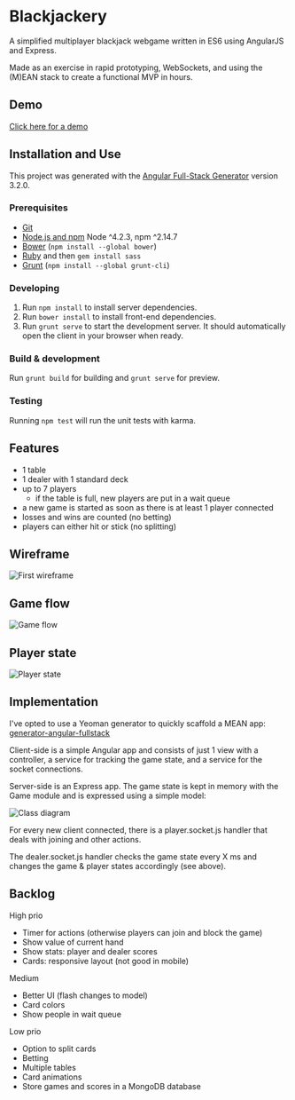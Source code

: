 # Blackjackery #

A simplified multiplayer blackjack webgame written in ES6 using AngularJS and Express. 

Made as an exercise in rapid prototyping, WebSockets, and using the (M)EAN stack to create a functional MVP in hours.

## Demo

[Click here for a demo](https://blackjackery.herokuapp.com/)

## Installation and Use

This project was generated with the [Angular Full-Stack Generator](https://github.com/DaftMonk/generator-angular-fullstack) version 3.2.0.

### Prerequisites

- [Git](https://git-scm.com/)
- [Node.js and npm](nodejs.org) Node ^4.2.3, npm ^2.14.7
- [Bower](bower.io) (`npm install --global bower`)
- [Ruby](https://www.ruby-lang.org) and then `gem install sass`
- [Grunt](http://gruntjs.com/) (`npm install --global grunt-cli`)

### Developing

 1. Run `npm install` to install server dependencies.
 2. Run `bower install` to install front-end dependencies.
 3. Run `grunt serve` to start the development server. It should automatically open the client in your browser when ready.

### Build & development

Run `grunt build` for building and `grunt serve` for preview.

### Testing

Running `npm test` will run the unit tests with karma.

## Features

 - 1 table
 - 1 dealer with 1 standard deck
 - up to 7 players
	 - if the table is full, new players are put in a wait queue
 - a new game is started as soon as there is at least 1 player connected
 - losses and wins are counted (no betting)
 - players can either hit or stick (no splitting)

## Wireframe

![First wireframe](https://cloud.githubusercontent.com/assets/4358650/12532369/b7806fa6-c212-11e5-8335-3010ef8ba5f3.png)

## Game flow

![Game flow](https://cloud.githubusercontent.com/assets/4358650/12532366/b7573bfe-c212-11e5-84f4-8f3310841ae7.png)

## Player state

![Player state](https://cloud.githubusercontent.com/assets/4358650/12532368/b77e2c82-c212-11e5-8e5e-64f3e9089a50.png)

## Implementation

I've opted to use a Yeoman generator to quickly scaffold a MEAN app: [generator-angular-fullstack](https://github.com/angular-fullstack/generator-angular-fullstack)

Client-side is a simple Angular app and consists of just 1 view with a controller, a service for tracking the game state, and a service for the socket connections.

Server-side is an Express app. The game state is kept in memory with the Game module and is expressed using a simple model:

![Class diagram](https://cloud.githubusercontent.com/assets/4358650/12532367/b76f70fc-c212-11e5-968c-be6f502e435a.png)

For every new client connected, there is a player.socket.js handler that deals with joining and other actions.

The dealer.socket.js handler checks the game state every X ms and changes the game & player states accordingly (see above).

## Backlog

High prio

 - Timer for actions (otherwise players can join and block the game)
 - Show value of current hand
 - Show stats: player and dealer scores
 - Cards: responsive layout (not good in mobile)

Medium

- Better UI (flash changes to model)
- Card colors
- Show people in wait queue

Low prio

- Option to split cards
- Betting
- Multiple tables
- Card animations
- Store games and scores in a MongoDB database